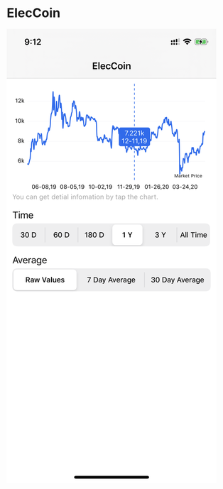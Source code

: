 # ElecCoin



![shortimage](https://github.com/ZhangYizhe/ElecCoin/blob/master/Resource/shortimage.png)

